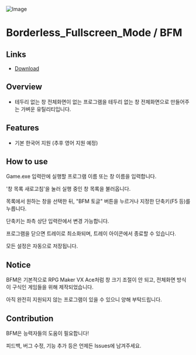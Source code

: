 ![Image](https://github.com/user-attachments/assets/90a4c56e-e645-4871-b52b-76556d6978f8)
# Borderless_Fullscreen_Mode / BFM

## Links
- [Download](???)

## Overview
- 테두리 없는 창 전체화면이 없는 프로그램을
테두리 없는 창 전체화면으로 만들어주는 가벼운 유틸리티입니다.

## Features
- 기본 한국어 지원 (추후 영어 지원 예정)

## How to use
Game.exe 입력란에 실행할 프로그램 이름 또는 창 이름을 입력합니다.

'창 목록 새로고침'을 눌러 실행 중인 창 목록을 불러옵니다.

목록에서 원하는 창을 선택한 뒤, "BFM 토글" 버튼을 누르거나 지정한 단축키(F5 등)를 누릅니다.

단축키는 좌측 상단 입력란에서 변경 가능합니다.

프로그램을 닫으면 트레이로 최소화되며, 트레이 아이콘에서 종료할 수 있습니다.

모든 설정은 자동으로 저장됩니다.

## Notice
BFM은 기본적으로 RPG Maker VX Ace처럼 창 크기 조절이 안 되고, 전체화면 방식이 구식인 게임들을 위해 제작되었습니다.

아직 완전히 지원되지 않는 프로그램이 있을 수 있으니 양해 부탁드립니다.

## Contribution
BFM은 능력자들의 도움이 필요합니다!

피드백, 버그 수정, 기능 추가 등은 언제든 Issues에 남겨주세요.
